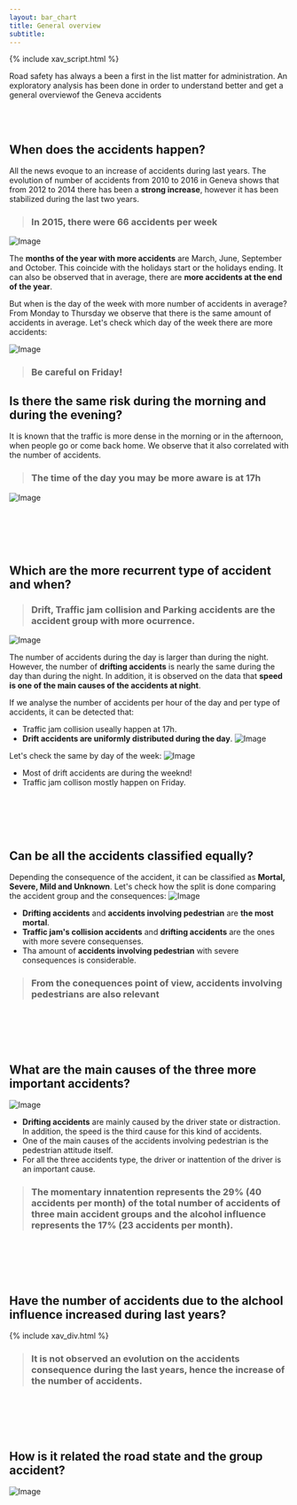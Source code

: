 ```yaml
---
layout: bar_chart
title: General overview
subtitle:
---
```

{% include xav_script.html %}


Road safety has always a been a first in the list matter for administration. An exploratory analysis has been done in order to understand better and get a general overviewof the Geneva accidents

<br>
<br>

## When does the accidents happen?
All the news evoque to an increase of accidents during last years. The evolution of number of accidents from 2010 to 2016 in Geneva shows that from 2012 to 2014 there has been a **strong increase**, however it has been stabilized during the last two years.

> ### In 2015, there were 66 accidents per week

![Image](../img/acc_year.png)

The **months of the year with more accidents** are March, June, September and October. This coincide with the holidays start or the holidays ending. It can also be observed that in average, there are **more accidents at the end of the year**.

But when is the day of the week with more number of accidents in average? From Monday to Thursday we observe that there is the same amount of accidents in average. Let's check which day of the week there are more accidents:

![Image](../img/acc_weekday.png)
> ### **Be careful** on Friday!
## Is there the same risk during the morning and during the evening?
It is known that the traffic is more dense in the morning or in the afternoon, when people go or come back home. We observe that it also correlated with the number of accidents.
> ### The time of the day you may be more aware is at 17h

![Image](../img/acc_hour.png)

<br>
<br>
<br>
<br>


## Which are the more recurrent type of accident and when?
> ### Drift, Traffic jam collision and Parking accidents are the accident group with more ocurrence.

![Image](../img/acc_gr.png)

The number of accidents during the day is larger than during the night. However, the number of **drifting accidents** is nearly the same during the day than during the night. In addition, it is observed on the data that **speed is one of the main causes of the accidents at night**.

If we analyse the number of accidents per hour of the day and per type of accidents, it can be detected that:
* Traffic jam collision useally happen at 17h.
* **Drift accidents are uniformly distributed during the day**.
![Image](../img/hour_acc.png)

Let's check the same by day of the week:
![Image](../img/day_acc.png)
* Most of drift accidents are during the weeknd!
* Traffic jam collison mostly happen on Friday.

<br>
<br>
<br>
<br>


## Can be all the accidents classified equally?
Depending the consequence of the accident, it can be classified as **Mortal, Severe, Mild and Unknown**. Let's check how the split is done comparing the accident group and the consequences:
![Image](../img/acc_gr_con.png)
* **Drifting accidents** and **accidents involving pedestrian** are **the most mortal**.
* **Traffic jam's collision accidents** and **drifting accidents** are the ones with more severe consequenses.
* Tha amount of **accidents involving pedestrian** with severe consequences is considerable.

> ### From the conequences point of view, accidents involving pedestrians are also relevant

<br>
<br>
<br>
<br>


## What are the main causes of the three more important accidents?
![Image](../img/acc_gr_causeg.png)
* **Drifting accidents** are mainly caused by the driver state or distraction. In addition, the speed is the third cause for this kind of accidents.
* One of the main causes of the accidents involving pedestrian is the pedestrian attitude itself.
* For all the three accidents type, the driver or inattention of the driver is an important cause.

> ### The momentary innatention represents the 29% (40 accidents per month) of the total number of accidents of three main accident groups and the alcohol influence represents the 17% (23 accidents per month).

<br>
<br>
<br>
<br>


## Have the number of accidents due to the alchool influence increased during last years?
{% include xav_div.html %}
> ### It is not observed an evolution on the accidents consequence during the last years, hence the increase of the number of accidents. 

<br>
<br>
<br>
<br>


## How is it related the road state and the group accident?
![Image](../img/acc_stateroad.png)
